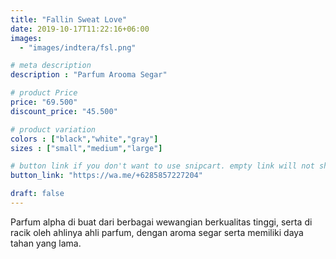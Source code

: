 ```yaml
---
title: "Fallin Sweat Love"
date: 2019-10-17T11:22:16+06:00
images: 
  - "images/indtera/fsl.png"

# meta description
description : "Parfum Arooma Segar"

# product Price
price: "69.500"
discount_price: "45.500"

# product variation
colors : ["black","white","gray"]
sizes : ["small","medium","large"]

# button link if you don't want to use snipcart. empty link will not show button
button_link: "https://wa.me/+6285857227204"

draft: false
---
```


Parfum alpha di buat dari berbagai wewangian berkualitas tinggi, serta di racik oleh ahlinya ahli parfum, dengan aroma segar serta memiliki daya tahan yang lama.

